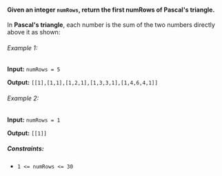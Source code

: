 <h4>Given an integer <code>numRows</code>, return the first numRows of Pascal's triangle.</h4>

<p>In <b>Pascal's triangle</b>, each number is the sum of the two numbers directly above it as shown:</p>

<h6>Example 1:</h6>

<p><b>Input:</b> <code>numRows = 5</code></p>
<p><b>Output:</b> <code>[[1],[1,1],[1,2,1],[1,3,3,1],[1,4,6,4,1]]</code></p>

<h6>Example 2:</h6>

<p><b>Input:</b> <code>numRows = 1</code></p>
<p><b>Output:</b> <code>[[1]]</code></p>


<h5>Constraints:</h5>
<ul>
    <li><code>1 <= numRows <= 30</code></li>
</ul>